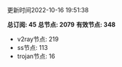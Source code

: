 更新时间2022-10-16 19:51:38

**总订阅: 45**
**总节点: 2079**
**有效节点: 348**
- v2ray节点: 219
- ss节点: 113
- trojan节点: 16
